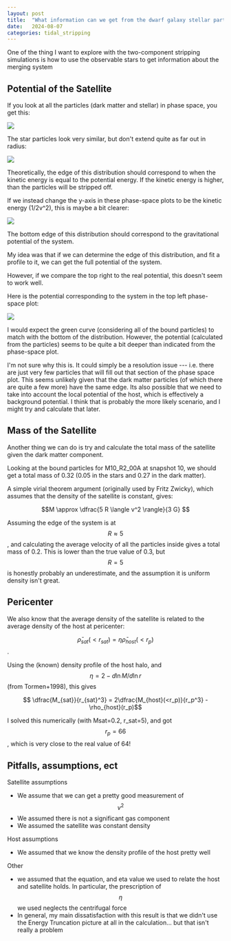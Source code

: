```yaml
---
layout: post
title:  "What information can we get from the dwarf galaxy stellar particles?"
date:   2024-08-07
categories: tidal_stripping
---
```


One of the thing I want to explore with the two-component stripping simulations is how to use the observable stars to get information about the merging system 


## Potential of the Satellite

If you look at all the particles (dark matter and stellar) in phase space, you get this:

<img src="{{ site.baseurl }}/assets/plots/20240807_phasespace_tot.png">

The star particles look very similar, but don't extend quite as far out in radius:

<img src="{{ site.baseurl }}/assets/plots/20240807_phasespace_stars.png">

Theoretically, the edge of this distribution should correspond to when the kinetic energy is equal to the potential energy. If the kinetic energy is higher, than the particles will be stripped off. 

If we instead change the y-axis in these phase-space plots to be the kinetic energy (1/2v^2), this is maybe a bit clearer:

<img src="{{ site.baseurl }}/assets/plots/20240807_phasespace_pot.png">

The bottom edge of this distribution should correspond to the gravitational potential of the system. 

My idea was that if we can determine the edge of this distribution, and fit a profile to it, we can get the full potential of the system.

However, if we compare the top right to the real potential, this doesn't seem to work well. 

Here is the potential corresponding to the system in the top left phase-space plot:

<img src="{{ site.baseurl }}/assets/plots/20240807_potential.png">

I would expect the green curve (considering all of the bound particles) to match with the bottom of the distribution. However, the potential (calculated from the particles) seems to be quite a bit deeper than indicated from the phase-space plot. 

I'm not sure why this is. It could simply be a resolution issue --- i.e. there are just very few particles that will fill out that section of the phase space plot. This seems unlikely given that the dark matter particles (of which there are quite a few more) have the same edge.
Its also possible that we need to take into account the local potential of the host, which is effectively a background potential. I think that is probably the more likely scenario, and I might try and calculate that later.


## Mass of the Satellite

Another thing we can do is try and calculate the total mass of the satellite given the dark matter component. 

Looking at the bound particles for M10_R2_00A at snapshot 10, we should get a total mass of 0.32 (0.05 in the stars and 0.27 in the dark matter). 


A simple virial theorem argument (originally used by Fritz Zwicky), which assumes that the density of the satellite is constant, gives:


$$M \approx \dfrac{5 R \langle v^2 \rangle}{3 G} $$

Assuming the edge of the system is at $$R\approx 5$$, and calculating the average velocity of all the particles inside gives a total mass of 0.2. This is lower than the true value of 0.3, but $$R=5$$ is honestly probably an underestimate, and the assumption it is uniform density isn't great.



## Pericenter

We also know that the average density of the satellite is related to the average density of the host at pericenter:

$$\bar{\rho}_{sat}(<r_{sat}) = \eta \bar{\rho}_{host} (<r_p)$$.

Using the (known) density profile of the host halo, and $$\eta= 2 - d\ln M / d\ln r $$ (from Tormen+1998), this gives

$$ \dfrac{M_{sat}}{r_{sat}^3} = 2\dfrac{M_{host}(<r_p)}{r_p^3} - \rho_{host}(r_p)$$

I solved this numerically (with Msat=0.2, r_sat=5), and got $$r_p=66$$, which is very close to the real value of 64!


## Pitfalls, assumptions, ect

Satellite assumptions
- We assume that we can get a pretty good measurement of $$v^2$$ 
- We assumed there is not a significant gas component
- We assumed the satellite was constant density

Host assumptions
- We assumed that we know the density profile of the host pretty well

Other
- we assumed that the equation, and eta value we used to relate the host and satellite holds. In particular, the prescription of $$\eta$$ we used neglects the centrifugal force
- In general, my main dissatisfaction with this result is that we didn't use the Energy Truncation picture at all in the calculation... but that isn't really a problem


